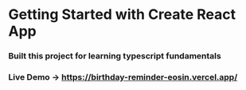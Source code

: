 # Getting Started with Create React App

### Built this project for learning typescript fundamentals
### Live Demo -> https://birthday-reminder-eosin.vercel.app/

